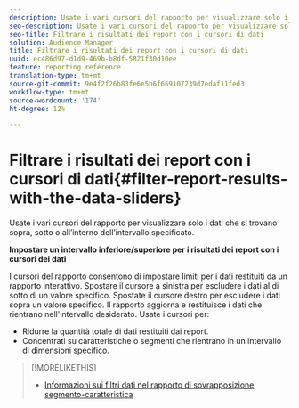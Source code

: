 ```yaml
---
description: Usate i vari cursori del rapporto per visualizzare solo i dati che si trovano sopra, sotto o all’interno dell’intervallo specificato.
seo-description: Usate i vari cursori del rapporto per visualizzare solo i dati che si trovano sopra, sotto o all’interno dell’intervallo specificato.
seo-title: Filtrare i risultati dei report con i cursori di dati
solution: Audience Manager
title: Filtrare i risultati dei report con i cursori di dati
uuid: ec486d97-d1d9-469b-b8df-5821f30d10ee
feature: reporting reference
translation-type: tm+mt
source-git-commit: 9e4f2f26b83fe6e5b6f669107239d7edaf11fed3
workflow-type: tm+mt
source-wordcount: '174'
ht-degree: 12%

---
```



# Filtrare i risultati dei report con i cursori di dati{#filter-report-results-with-the-data-sliders}

Usate i vari cursori del rapporto per visualizzare solo i dati che si trovano sopra, sotto o all’interno dell’intervallo specificato.

<!-- 

c_reach_slider.xml

 -->

**Impostare un intervallo inferiore/superiore per i risultati dei report con i cursori dei dati**

I cursori del rapporto consentono di impostare limiti per i dati restituiti da un rapporto interattivo. Spostare il cursore a sinistra per escludere i dati al di sotto di un valore specifico. Spostate il cursore destro per escludere i dati sopra un valore specifico. Il rapporto aggiorna e restituisce i dati che rientrano nell&#39;intervallo desiderato. Usate i cursori per:

* Ridurre la quantità totale di dati restituiti dai report.
* Concentrati su caratteristiche o segmenti che rientrano in un intervallo di dimensioni specifico.

>[!MORELIKETHIS]
>
>* [Informazioni sui filtri dati nel rapporto di sovrapposizione segmento-caratteristica](../../reporting/dynamic-reports/segment-trait-overlap-report.md#data-filters-s2t-report)

